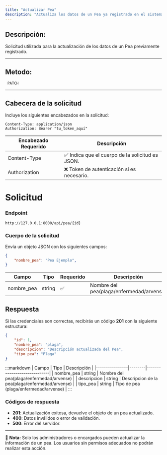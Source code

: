 ```yaml
---
title: "Actualizar Pea"
description: "Actualiza los datos de un Pea ya registrado en el sistema."
---
```


## Descripción:

Solicitud utilizada para la actualización de los datos de un Pea previamente registrado.

---

## Metodo:
```
 PATCH
```
---
## **Cabecera de la solicitud**
Incluye los siguientes encabezados en la solicitud:
```
Content-Type: application/json
Authorization: Bearer "tu_token_aquí"
```
|Encabezado	Requerido | Descripción  |
|-------------------- |--------------|
|Content-Type	      |✅	Indica que el cuerpo de la solicitud es JSON.
|Authorization        |❌	Token de autenticación si es necesario.


# **Solicitud**

### **Endpoint**
```
http://127.0.0.1:8000/api/pea/{id}
```
### **Cuerpo de la solicitud**
Envía un objeto JSON con los siguientes campos:

```json
{
    "nombre_pea": "Pea Ejemplo",
}
```

| Campo           | Tipo   | Requerido | Descripción                |
|----------------|--------|-----------|-----------------------------|
| nombre_pea      | string | ✅       | Nombre del pea(plaga/enfermedad/arvense)  |

## **Respuesta**

Si las credenciales son correctas, recibirás un código **201** con la siguiente estructura:

```json
{
    "id": 1,
    "nombre_pea": "plaga",
    "descripcion": "Descripción actualizada del Pea",
    "tipo_pea": "Plaga"
}
```

:::markdown
| Campo           | Tipo   | Descripción                |
|----------------|--------|-----------------------------|
| nombre_pea     | string | Nombre del pea(plaga/enfermedad/arvense) |
| descripcion    | string | Descripcion de la pea(plaga/enfermedad/arvense) |
| tipo_pea       | string | Tipo de pea (plaga/enfermedad/arvense)  |
:::


### **Códigos de respuesta**
- **201**: Actualización exitosa, devuelve el objeto de un pea actualizado.
- **400**: Datos inválidos o error de validación.
- **500**: Error del servidor.

---

📄 **Nota:** Solo los administradores o encargados pueden actualizar la información de un pea. Los usuarios sin permisos adecuados no podrán realizar esta acción.

